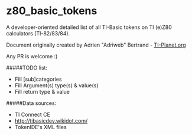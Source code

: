 # z80_basic_tokens
A developer-oriented detailed list of all TI-Basic tokens on TI (e)Z80 calculators (TI-82/83/84).  

Document originally created by Adrien "Adriweb" Bertrand - [TI-Planet.org](tiplanet.org)

Any PR is welcome :)  

#####TODO list:
* Fill [sub]categories
* Fill Argument(s) type(s) & value(s)
* Fill return type & value

#####Data sources:
* TI Connect CE
* http://tibasicdev.wikidot.com/
* TokenIDE's XML files
